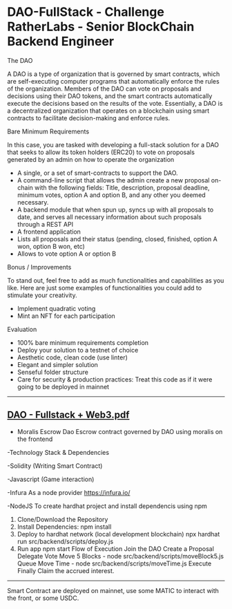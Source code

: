 # DAO-FullStack - Challenge RatherLabs - Senior BlockChain Backend Engineer
The DAO

A DAO is a type of organization that is governed by smart contracts, which are self-executing computer programs that automatically enforce the rules of the organization. 
Members of the DAO can vote on proposals and decisions using their DAO tokens, and the smart contracts automatically execute the decisions based on the results of the vote. Essentially, a DAO is a decentralized organization that operates on a blockchain using smart contracts to facilitate decision-making and enforce rules.

Bare Minimum Requirements

In this case, you are tasked with developing a full-stack solution for a DAO that seeks to allow its token holders (ERC20) to vote on proposals generated 
by an admin on how to operate the organization 
- A single, or a set of smart-contracts to support the DAO.
- A command-line script that allows the admin create a new proposal on-chain with the following fields: Title, description, proposal deadline, minimum votes, option A and option B, and any other you deemed necessary.
- A backend module that when spun up, syncs up with all proposals to date, and serves all necessary information about such proposals through a REST API
- A frontend application
- Lists all proposals and their status (pending, closed, finished, option A won, option B won, etc)
- Allows to vote option A or option B

Bonus / Improvements

To stand out, feel free to add as much functionalities and capabilities as you like. Here are just some examples of functionalities you could add to stimulate your creativity.
- Implement quadratic voting
- Mint an NFT for each participation

Evaluation
- 100% bare minimum requirements completion
- Deploy your solution to a testnet of choice
- Aesthetic code, clean code (use linter)
- Elegant and simpler solution
- Senseful folder structure
- Care for security & production practices: Treat this code as if it were going to be deployed in mainnet

---------------------------------------------------------------------------------------------------------------------
[DAO - Fullstack + Web3.pdf](https://github.com/gonzalolater/DAO-FullStack/files/11261829/DAO.-.Fullstack.%2B.Web3.pdf)
---------------------------------------------------------------------------------------------------------------------

- Moralis Escrow Dao
Escrow contract governed by DAO using moralis on the frontend

-Technology Stack & Dependencies

-Solidity (Writing Smart Contract)

-Javascript (Game interaction)

-Infura As a node provider https://infura.io/

-NodeJS To create hardhat project and install dependencis using npm

1. Clone/Download the Repository
2. Install Dependencies: npm install
3. Deploy to hardhat network (local development blockchain) npx hardhat run src/backend/scripts/deploy.js
4. Run app
npm start
Flow of Execution
Join the DAO
Create a Proposal
Delegate
Vote
Move 5 Blocks - node src/backend/scripts/moveBlock5.js 
Queue
Move Time - node src/backend/scripts/moveTime.js 
Execute
Finally Claim the accrued interest.
---------------------------------------------------------------------------------------------
Smart Contract are deployed on mainnet, use some MATIC to interact with the front, or some USDC.
